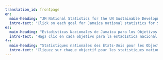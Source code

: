 ```yaml
---
translation_id: frontpage
en:
  main-heading: "JM National Statistics for the UN Sustainable Development Goals"
  intro-text: "Click on each goal for Jamaica national statistics for Sustainable Development Goal global indicators."
es:
  main-heading: "Estadisticas Nacionales de Jamaica para los Objetivos de Desarrollo Sostenible de la ONU"
  intro-text: "Haga clic en cada objetivo para la estadística nacional de los Estados Unidos para indicadores globales objetivo de desarrollo sostenible."
fr:
  main-heading: "Statistiques nationales des États-Unis pour les Objectifs de développement durable de la ONU"
  intro-text: "Cliquez sur chaque objectif pour les statistiques nationales des États-Unis pour les indicateurs mondiaux des Objectifs de développement durable."
---
```

